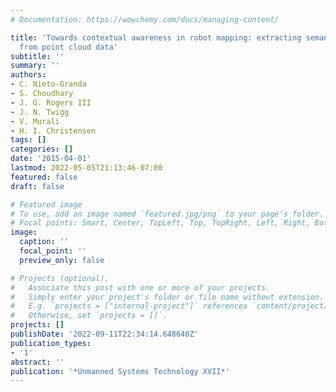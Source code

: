 ```yaml
---
# Documentation: https://wowchemy.com/docs/managing-content/

title: 'Towards contextual awareness in robot mapping: extracting semantic hierarchy
  from point cloud data'
subtitle: ''
summary: ''
authors:
- C. Nieto-Granda
- S. Choudhary
- J. G. Rogers III
- J. N. Twigg
- V. Murali
- H. I. Christensen
tags: []
categories: []
date: '2015-04-01'
lastmod: 2022-05-05T21:13:46-07:00
featured: false
draft: false

# Featured image
# To use, add an image named `featured.jpg/png` to your page's folder.
# Focal points: Smart, Center, TopLeft, Top, TopRight, Left, Right, BottomLeft, Bottom, BottomRight.
image:
  caption: ''
  focal_point: ''
  preview_only: false

# Projects (optional).
#   Associate this post with one or more of your projects.
#   Simply enter your project's folder or file name without extension.
#   E.g. `projects = ["internal-project"]` references `content/project/deep-learning/index.md`.
#   Otherwise, set `projects = []`.
projects: []
publishDate: '2022-09-11T22:34:14.648640Z'
publication_types:
- '1'
abstract: ''
publication: '*Unmanned Systems Technology XVII*'
---
```

